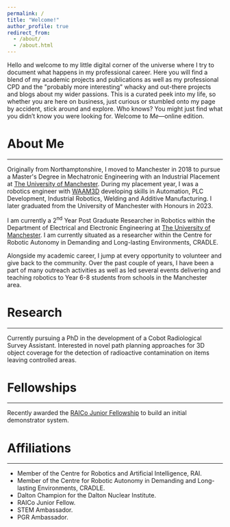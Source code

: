 ```yaml
---
permalink: /
title: "Welcome!"
author_profile: true
redirect_from: 
  - /about/
  - /about.html
---
```


Hello and welcome to my little digital corner of the universe where I try to document what happens in my professional career. Here you will find a blend of my academic projects and publications as well as my professional CPD and the "probably more interesting" whacky and out-there projects and blogs about my wider passions. This is a curated peek into my life, so whether you are here on business, just curious or stumbled onto my page by accident, stick around and explore. Who knows? You might just find what you didn’t know you were looking for. Welcome to *Me*—online edition.


About Me
======
------

Originally from Northamptonshire, I moved to Manchester in 2018 to pursue a Master's Degree in Mechatronic Engineering with an Industrial Placement at [The University of Manchester](www.manchester.ac.uk). During my placement year, I was a robotics engineer with [WAAM3D](www.waam3d.com) developing skills in Automation, PLC Development, Industrial Robotics, Welding and Additive Manufacturing. I later graduated from the University of Manchester with Honours in 2023.


I am currently a 2<sup>nd</sup> Year Post Graduate Researcher in Robotics within the Department of Electrical and Electronic Engineering at [The University of Manchester](www.manchester.ac.uk). I am currently situated as a researcher within the Centre for Robotic Autonomy in Demanding and Long-lasting Environments, CRADLE. 

Alongside my academic career, I jump at every opportunity to volunteer and give back to the community. Over the past couple of years, I have been a part of many outreach activities as well as led several events delivering and teaching robotics to Year 6-8 students from schools in the Manchester area.


Research
======
------
Currently pursuing a PhD in the development of a Cobot Radiological Survey Assistant. Interested in novel path planning approaches for 3D object coverage for the detection of radioactive contamination on items leaving controlled areas.  

Fellowships
======
------
Recently awarded the [RAICo Junior Fellowship](https://raico.org/academia/fellowships/) to build an initial demonstrator system.

Affiliations
======
------
- Member of the Centre for Robotics and Artificial Intelligence, RAI.
- Member of the Centre for Robotic Autonomy in Demanding and Long-lasting Environments, CRADLE.
- Dalton Champion for the Dalton Nuclear Institute.
- RAICo Junior Fellow.
- STEM Ambassador.
- PGR Ambassador.




